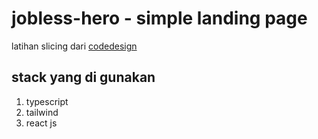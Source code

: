 # jobless-hero - simple landing page

latihan slicing dari [codedesign](codedesign.dev)

## stack yang di gunakan

1. typescript
2. tailwind
3. react js
